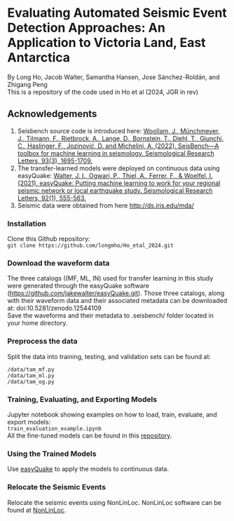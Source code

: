 # Evaluating Automated Seismic Event Detection Approaches: An Application to Victoria Land, East Antarctica
By Long Ho, Jacob Walter, Samantha Hansen, Jose Sánchez-Roldán, and Zhigang Peng  
This is a repository of the code used in Ho et al (2024, JGR in rev)
## Acknowledgements
  1. Seisbench source code is introduced here: [Woollam, J., Münchmeyer, J., Tilmann, F., Rietbrock, A., Lange, D., Bornstein, T., Diehl, T., Giunchi, C., Haslinger, F., Jozinović, D. and Michelini, A. (2022). SeisBench—A toolbox for machine learning in seismology. Seismological Research Letters, 93(3), 1695-1709.](https://github.com/seisbench/seisbench)
  2. The transfer-learned models were deployed on continuous data using easyQuake: [Walter, J. I., Ogwari, P., Thiel, A., Ferrer, F., & Woelfel, I. (2021). easyQuake: Putting machine learning to work for your regional seismic network or local earthquake study. Seismological Research Letters, 92(1), 555-563.](https://github.com/jakewalter/easyQuake/tree/master/easyQuake)
  3. Seismic data were obtained from here http://ds.iris.edu/mda/
### Installation
Clone this Github repository:  
`git clone https://github.com/longmho/Ho_etal_2024.git`
### Download the waveform data
The three catalogs ((MF, ML, IN) used for transfer learning in this study were generated through the easyQuake software (https://github.com/jakewalter/easyQuake.git).  Those three catalogs, along with their waveform data and their associated metadata can be downloaded at:
doi:10.5281/zenodo.12544109  
Save the waveforms and their metadata to .seisbench/ folder located in your home directory.
### Preprocess the data
Split the data into training, testing, and validation sets can be found at:
```
/data/tam_mf.py  
/data/tam_ml.py
/data/tam_og.py
```
### Training, Evaluating, and Exporting Models
Jupyter notebook showing examples on how to load, train, evaluate, and export models:  
`train_evaluation_example.ipynb`  
All the fine-tuned models can be found in this [repository](10.5281/zenodo.12544109).
### Using the Trained Models
Use [easyQuake](https://github.com/jakewalter/easyQuake/tree/master/easyQuake) to apply the models to continuous data. 
### Relocate the Seismic Events
Relocate the seismic events using NonLinLoc. NonLinLoc software can be found at [NonLinLoc](https://github.com/alomax/NonLinLoc).
